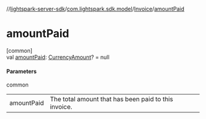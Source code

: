 //[lightspark-server-sdk](../../../index.md)/[com.lightspark.sdk.model](../index.md)/[Invoice](index.md)/[amountPaid](amount-paid.md)

# amountPaid

[common]\
val [amountPaid](amount-paid.md): [CurrencyAmount](../-currency-amount/index.md)? = null

#### Parameters

common

| | |
|---|---|
| amountPaid | The total amount that has been paid to this invoice. |
